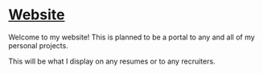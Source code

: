 # <a href="connorthefan.github.io"> Website </a>

Welcome to my website! This is planned to be a portal to any and all of my personal projects.

This will be what I display on any resumes or to any recruiters. 
